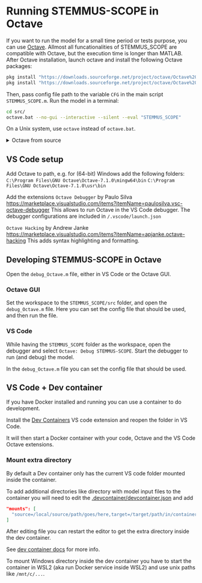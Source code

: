 # Running STEMMUS-SCOPE in Octave

If you want to run the model for a small time period or tests purpose, you
can use [Octave](https://octave.org/). Allmost all funcationalities of
STEMMUS_SCOPE are compatible with Octave, but the execution time is longer
than MATLAB. After Octave installation, launch octave and install the following Octave packages:

```bash
pkg install "https://downloads.sourceforge.net/project/octave/Octave%20Forge%20Packages/Individual%20Package%20Releases/io-2.6.4.tar.gz"
pkg install "https://downloads.sourceforge.net/project/octave/Octave%20Forge%20Packages/Individual%20Package%20Releases/statistics-1.4.3.tar.gz"
```

Then, pass config file path to the variable `CFG` in the main script
`STEMMUS_SCOPE.m`. Run the model in a terminal:

```bash
cd src/
octave.bat --no-gui --interactive --silent --eval "STEMMUS_SCOPE"
```

On a Unix system, use `octave` instead of `octave.bat`.

<details>
<summary>Octave from source</summary>

Note that Octave on many Linux distributions might be too old so we need to compile it ourselves.
See [https://wiki.octave.org/Building](https://wiki.octave.org/Building). Here are build instructions for Ubuntu 22.04:

```shell
sudo apt update
# install minimal deps, see https://wiki.octave.org/Octave_for_Debian_systems#The_right_way for all dependencies
sudo apt install -yq wget build-essential gfortran liblapack-dev libblas-dev libpcre3-dev libreadline-dev libnetcdf-dev
wget https://mirror.serverion.com/gnu/octave/octave-7.2.0.tar.gz  # or download from local mirror at https://ftpmirror.gnu.org/octave
tar -zxf octave-7.2.0.tar.gz
cd octave-7.2.0
./configure --prefix=/opt/octave
make -j 6
sudo make install
```

Add `/opt/octave/bin` to PATH environment variable.

```shell
export PATH=$PATH:/opt/octave/bin
```

Launch Octave and install Octave dependencies with:

```bash
pkg install "https://downloads.sourceforge.net/project/octave/Octave%20Forge%20Packages/Individual%20Package%20Releases/io-2.6.4.tar.gz"
pkg install "https://downloads.sourceforge.net/project/octave/Octave%20Forge%20Packages/Individual%20Package%20Releases/statistics-1.4.3.tar.gz"
```
</details>

## VS Code setup
Add Octave to path, e.g. for (64-bit) Windows add the following folders:
`C:\Program Files\GNU Octave\Octave-7.1.0\mingw64\bin`
`C:\Program Files\GNU Octave\Octave-7.1.0\usr\bin`

Add the extensions
`Octave Debugger` by Paulo Silva https://marketplace.visualstudio.com/items?itemName=paulosilva.vsc-octave-debugger
This allows to run Octave in the VS Code debugger.
The debugger configurations are included in `/.vscode/launch.json`

`Octave Hacking` by Andrew Janke https://marketplace.visualstudio.com/items?itemName=apjanke.octave-hacking
This adds syntax highlighting and formatting.

## Developing STEMMUS-SCOPE in Octave
Open the `debug_Octave.m` file, either in VS Code or the Octave GUI.

### Octave GUI
Set the workspace to the `STEMMUS_SCOPE/src` folder, and open the `debug_Octave.m` file.
Here you can set the config file that should be used, and then run the file.

### VS Code
While having the `STEMMUS_SCOPE` folder as the workspace, open the debugger and select `Octave: Debug STEMMUS-SCOPE`.
Start the debugger to run (and debug) the model.

In the `debug_Octave.m` file you can set the config file that should be used.

## VS Code + Dev container

If you have Docker installed and running you can use a container to do development.

Install the [Dev Containers](https://marketplace.visualstudio.com/items?itemName=ms-vscode-remote.remote-containers) VS code extension and reopen the folder in VS Code.

It will then start a Docker container with your code, Octave and the VS Code Octave extensions.

### Mount extra directory

By default a Dev container only has the current VS code folder mounted inside the container.

To add additional directories like directory with model input files to the
container you will need to edit the
[.devcontainer/devcontainer.json](https://github.com/EcoExtreML/STEMMUS_SCOPE/blob/main/.devcontainer/devcontainer.json)
and add

```json
"mounts": [
  "source=/local/source/path/goes/here,target=/target/path/in/container/goes/here,type=bind,consistency=cached"
]
```

After editing file you can restart the editor to get the extra directory inside the dev container.

See [dev container docs](https://code.visualstudio.com/remote/advancedcontainers/add-local-file-mount) for more info.

To mount Windows directory inside the dev container you have to start the container in WSL2 (aka run Docker service inside WSL2) and use unix paths like `/mnt/c/...`.
